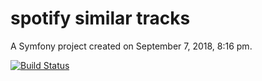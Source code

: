 spotify similar tracks
=======

A Symfony project created on September 7, 2018, 8:16 pm.



[![Build Status](https://travis-ci.org/playr1983g/spotify.svg?branch=master)](https://travis-ci.org/playr1983g/spotify)
